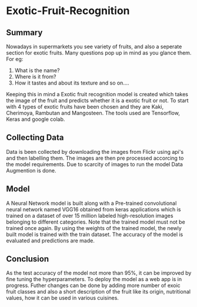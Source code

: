 # Exotic-Fruit-Recognition
## Summary
Nowadays in supermarkets you see variety of fruits, and also a seperate section for exotic fruits. Many questions pop up in mind as you glance them. For eg:
  1. What is the name?
  2. Where is it from?
  3. How it tastes and about its texture and so on....

Keeping this in mind a Exotic fruit recognition model is created which takes the image of the fruit and predicts whether it is a exotic fruit or not. To start with 4 types of exotic fruits have been chosen and they are Kaki, Cherimoya, Rambutan and Mangosteen. The tools used are Tensorflow, Keras and google colab.

## Collecting Data
Data is been collected by downloading the images from Flickr using api's and then labelling them. The images are then pre processed accorcing to the model requirements. Due to scarcity of images to run the model Data Augmention is done.

## Model
A Neural Network model is built along with a Pre-trained convolutional neural network named VGG16 obtained from keras applications which is trained on a dataset of over 15 million labeled high-resolution images belonging to different categories. Note that the trained model must not be trained once again. By using the weights of the trained model, the newly built model is trained with the train dataset. The accuracy of the model is evaluated and predictions are made. 

## Conclusion
As the test accuracy of the model not more than 95%, it can be improved by fine tuning the hyperparameters. To deploy the model as a web app is in progress.
Futher changes can be done by adding more number of exoic fruit classes and also a short description of the fruit like its origin, nutritional values, how it can be used in various cuisines.


